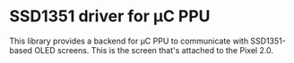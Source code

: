 # SSD1351 driver for μC PPU

This library provides a backend for μC PPU to communicate with SSD1351-based
OLED screens.  This is the screen that's attached to the Pixel 2.0.
